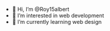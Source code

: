 - 👋 Hi, I’m @Roy15albert
- 👀 I’m interested in web development
- 🌱 I’m currently learning web design



